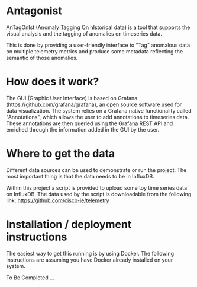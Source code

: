 # Antagonist
AnTagOnIst (<ins>An</ins>omaly <ins>Tag</ins>ging <ins>On</ins> h<ins>Ist</ins>orical data) is a tool that supports the visual analysis and the tagging of anomalies on timeseries data.

This is done by providing a user-friendly interface to "Tag" anomalous data on multiple telemetry metrics and produce some metadata reflecting the semantic of those anomalies.

# How does it work?
The GUI (Graphic User Interface) is based on Grafana (https://github.com/grafana/grafana), an open source software used for data visualization.
The system relies on a Grafana native functionality called "Annotations", which allows the user to add annotations to timeseries data. These annotations are then queried using the Grafana REST API and enriched through the information added in the GUI by the user.

# Where to get the data
Different data sources can be used to demonstrate or run the project. The most important thing is that the data needs to be in InfluxDB.

Within this project a script is provided to upload some toy time series data on InfluxDB. 
The data used by the script is downloadable from the following link: https://github.com/cisco-ie/telemetry

# Installation / deployment instructions
The easiest way to get this running is by using Docker.
The following instructions are assuming you have Docker already installed on your system.

To Be Completed ... 
